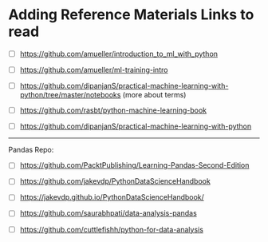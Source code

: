 
# Adding Reference Materials Links to read 


- [ ] https://github.com/amueller/introduction_to_ml_with_python

- [ ] https://github.com/amueller/ml-training-intro

- [ ] https://github.com/dipanjanS/practical-machine-learning-with-python/tree/master/notebooks (more about terms)

- [ ] https://github.com/rasbt/python-machine-learning-book

- [ ] https://github.com/dipanjanS/practical-machine-learning-with-python





---------------------------------------------------------------------------------------------------



Pandas Repo:

- [ ] https://github.com/PacktPublishing/Learning-Pandas-Second-Edition

- [ ] https://github.com/jakevdp/PythonDataScienceHandbook

- [ ] https://jakevdp.github.io/PythonDataScienceHandbook/

- [ ] https://github.com/saurabhpati/data-analysis-pandas

- [ ] https://github.com/cuttlefishh/python-for-data-analysis





